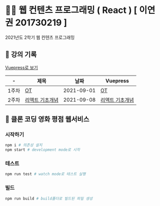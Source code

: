 # 👨‍💻 웹 컨텐츠 프로그래밍 ( React ) [ 이연권 201730219 ]

2021년도 2학기 웹 컨텐츠 프로그래밍

## 📁 강의 기록

[Vuepress로 보기](https://dalcon10028.github.io/web-contents-programming/review-note/)

| -     | 제목                                                                                                                   | 날짜       | Vuepress                                                                                                               |
| ----- | ---------------------------------------------------------------------------------------------------------------------- | ---------- | ---------------------------------------------------------------------------------------------------------------------- |
| 1주차 | [OT](https://github.com/dalcon10028/web-contents-programming/tree/master/docs/src/review-note/2021-09-01)              | 2021-09-01 | [OT](https://github.com/dalcon10028/web-contents-programming/tree/master/docs/src/review-note/2021-09-01)              |
| 2주차 | [리액트 기초개념](https://github.com/dalcon10028/web-contents-programming/tree/master/docs/src/review-note/2021-09-08) | 2021-09-08 | [리액트 기초개념](https://github.com/dalcon10028/web-contents-programming/tree/master/docs/src/review-note/2021-09-08) |

## 🎥 클론 코딩 영화 평점 웹서비스

### 시작하기

```bash
npm i # 의존성 설치
npm start # development mode로 시작
```

### 테스트

```bash
npm run test # watch mode로 테스트 실행
```

### 빌드

```bash
npm run build # build폴더로 빌드된 파일 생성
```
